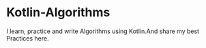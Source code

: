 # Kotlin-Algorithms
I learn, practice and write  Algorithms using Kotlin.And share my  best Practices here.
